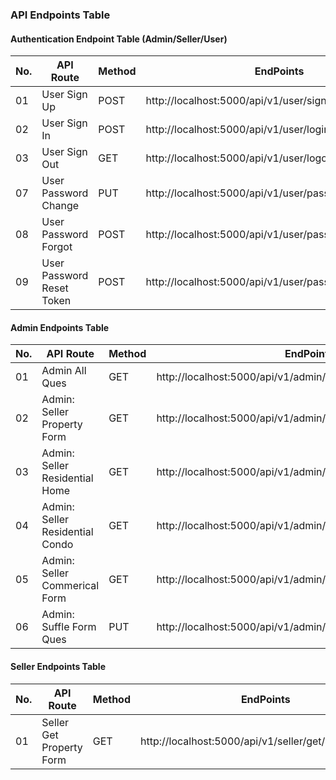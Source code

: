 ### API Endpoints Table

#### Authentication Endpoint Table (Admin/Seller/User)
| No. | API Route                   | Method | EndPoints                                                | 
| --- | --------------------------- | ------ | -------------------------------------------------------- | 
|  01 | User Sign Up                | POST   | http://localhost:5000/api/v1/user/signup                 | 
|  02 | User Sign In                | POST   | http://localhost:5000/api/v1/user/login                  | 
|  03 | User Sign Out               | GET    | http://localhost:5000/api/v1/user/logout                 | 
|  07 | User Password Change        | PUT    | http://localhost:5000/api/v1/user/password/update        |
|  08 | User Password Forgot        | POST   | http://localhost:5000/api/v1/user/password/forgot        |
|  09 | User Password Reset Token   | POST   | http://localhost:5000/api/v1/user/password/reset/:token  |

#### Admin Endpoints Table
| No. | API Route                          | Method | EndPoints                                                         | 
| --- | ---------------------------------- | ------ | ----------------------------------------------------------------- | 
|  01 | Admin All Ques                     | GET    | http://localhost:5000/api/v1/admin/question/all                   | 
|  02 | Admin: Seller Property Form        | GET    | http://localhost:5000/api/v1/admin/seller/property/form           | 
|  03 | Admin: Seller Residential Home     | GET    | http://localhost:5000/api/v1/admin//seller/residential/home/form  | 
|  04 | Admin: Seller Residential Condo    | GET    | http://localhost:5000/api/v1/admin/seller/residential/condo/form  | 
|  05 | Admin: Seller Commerical Form      | GET    | http://localhost:5000/api/v1/admin/seller/commercial/form         | 
|  06 | Admin: Suffle Form Ques            | PUT    | http://localhost:5000/api/v1/admin/suffle/property/form           | 

#### Seller Endpoints Table
| No. | API Route                   | Method | EndPoints                                                | 
| --- | --------------------------- | ------ | -------------------------------------------------------- | 
|  01 | Seller Get Property Form    | GET    | http://localhost:5000/api/v1/seller/get/property/form    | 
 


